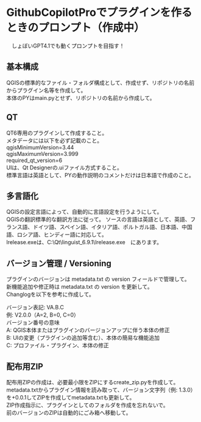 # GithubCopilotProでプラグインを作るときのプロンプト（作成中）
　しょぼいGPT4.1でも動くプロンプトを目指す！

## 基本構成
QGISの標準的なファイル・フォルダ構成として、作成せず、リポジトリの名前からプラグイン名等を作成して。  
本体のPYはmain.pyとせず、リポジトリの名前から作成して。  

## QT
QT6専用のプラグインして作成すること。  
メタデータには以下を必ず記載のこと。  
 qgisMinimumVersion=3.44  
 qgisMaximumVersion=3.999  
 required_qt_version=6  
UIは、Qt Designerの.uiファイル方式すること。  
標準言語は英語として、PYの動作説明のコメントだけは日本語で作成のこと。    
  
## 多言語化
QGISの設定言語によって、自動的に言語設定を行うようにして。  
QGISの翻訳標準的な翻訳方法に従って。
ソースの言語は英語として、英語、フランス語、ドイツ語、スペイン語、イタリア語、ポルトガル語、日本語、中国語、ロシア語、ヒンディー語に対応して。  
lrelease.exeは、C:\Qt\linguist_6.9.1\lrelease.exe　にあります。  

## バージョン管理 / Versioning
プラグインのバージョンは metadata.txt の version フィールドで管理して。  
新機能追加や修正時は metadata.txt の version を更新して。  
Changlogを以下を参考に作成して。  

バージョン表記: VA.B.C  
例: V2.0.0（A=2, B=0, C=0）  
バージョン番号の意味  
A: QGIS本体またはプラグインのバージョンアップに伴う本体の修正  
B: UIの変更（プラグインの追加等含む）、本体の簡易な機能追加  
C: プロファイル・プラグイン、本体の修正  

## 配布用ZIP
配布用ZIPの作成は、必要最小限をZIPにするcreate_zip.pyを作成して。  
metadata.txtからプラグイン情報を読み取って、バージョン文字列（例: 1.3.0）を+0.0.1してZIPを作成してmetadata.txtも更新して。  
ZIP作成指示に、プラグインとしてのフォルダを作成を忘れないで。  
前のバージョンのZIPは自動的にごみ箱へ移動して。  



